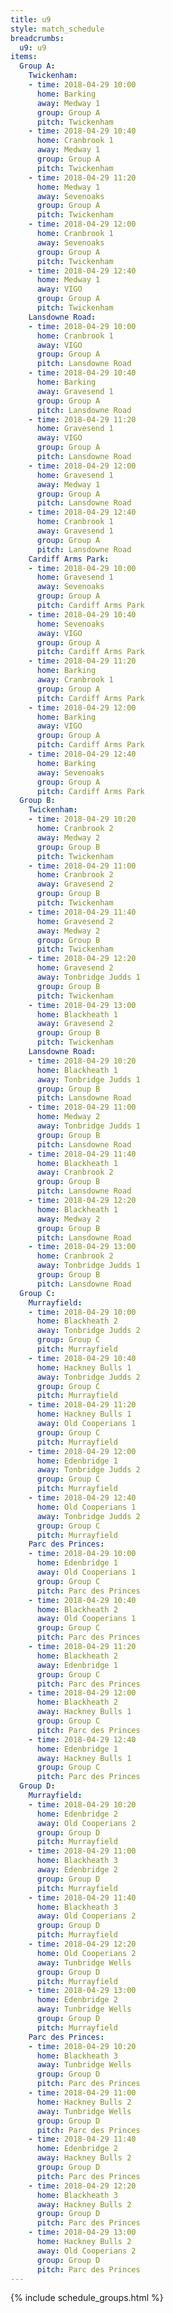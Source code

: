 ```yaml
---
title: u9
style: match_schedule
breadcrumbs:
  u9: u9
items:
  Group A:
    Twickenham:
    - time: 2018-04-29 10:00
      home: Barking
      away: Medway 1
      group: Group A
      pitch: Twickenham
    - time: 2018-04-29 10:40
      home: Cranbrook 1
      away: Medway 1
      group: Group A
      pitch: Twickenham
    - time: 2018-04-29 11:20
      home: Medway 1
      away: Sevenoaks
      group: Group A
      pitch: Twickenham
    - time: 2018-04-29 12:00
      home: Cranbrook 1
      away: Sevenoaks
      group: Group A
      pitch: Twickenham
    - time: 2018-04-29 12:40
      home: Medway 1
      away: VIGO
      group: Group A
      pitch: Twickenham
    Lansdowne Road:
    - time: 2018-04-29 10:00
      home: Cranbrook 1
      away: VIGO
      group: Group A
      pitch: Lansdowne Road
    - time: 2018-04-29 10:40
      home: Barking
      away: Gravesend 1
      group: Group A
      pitch: Lansdowne Road
    - time: 2018-04-29 11:20
      home: Gravesend 1
      away: VIGO
      group: Group A
      pitch: Lansdowne Road
    - time: 2018-04-29 12:00
      home: Gravesend 1
      away: Medway 1
      group: Group A
      pitch: Lansdowne Road
    - time: 2018-04-29 12:40
      home: Cranbrook 1
      away: Gravesend 1
      group: Group A
      pitch: Lansdowne Road
    Cardiff Arms Park:
    - time: 2018-04-29 10:00
      home: Gravesend 1
      away: Sevenoaks
      group: Group A
      pitch: Cardiff Arms Park
    - time: 2018-04-29 10:40
      home: Sevenoaks
      away: VIGO
      group: Group A
      pitch: Cardiff Arms Park
    - time: 2018-04-29 11:20
      home: Barking
      away: Cranbrook 1
      group: Group A
      pitch: Cardiff Arms Park
    - time: 2018-04-29 12:00
      home: Barking
      away: VIGO
      group: Group A
      pitch: Cardiff Arms Park
    - time: 2018-04-29 12:40
      home: Barking
      away: Sevenoaks
      group: Group A
      pitch: Cardiff Arms Park
  Group B:
    Twickenham:
    - time: 2018-04-29 10:20
      home: Cranbrook 2
      away: Medway 2
      group: Group B
      pitch: Twickenham
    - time: 2018-04-29 11:00
      home: Cranbrook 2
      away: Gravesend 2
      group: Group B
      pitch: Twickenham
    - time: 2018-04-29 11:40
      home: Gravesend 2
      away: Medway 2
      group: Group B
      pitch: Twickenham
    - time: 2018-04-29 12:20
      home: Gravesend 2
      away: Tonbridge Judds 1
      group: Group B
      pitch: Twickenham
    - time: 2018-04-29 13:00
      home: Blackheath 1
      away: Gravesend 2
      group: Group B
      pitch: Twickenham
    Lansdowne Road:
    - time: 2018-04-29 10:20
      home: Blackheath 1
      away: Tonbridge Judds 1
      group: Group B
      pitch: Lansdowne Road
    - time: 2018-04-29 11:00
      home: Medway 2
      away: Tonbridge Judds 1
      group: Group B
      pitch: Lansdowne Road
    - time: 2018-04-29 11:40
      home: Blackheath 1
      away: Cranbrook 2
      group: Group B
      pitch: Lansdowne Road
    - time: 2018-04-29 12:20
      home: Blackheath 1
      away: Medway 2
      group: Group B
      pitch: Lansdowne Road
    - time: 2018-04-29 13:00
      home: Cranbrook 2
      away: Tonbridge Judds 1
      group: Group B
      pitch: Lansdowne Road
  Group C:
    Murrayfield:
    - time: 2018-04-29 10:00
      home: Blackheath 2
      away: Tonbridge Judds 2
      group: Group C
      pitch: Murrayfield
    - time: 2018-04-29 10:40
      home: Hackney Bulls 1
      away: Tonbridge Judds 2
      group: Group C
      pitch: Murrayfield
    - time: 2018-04-29 11:20
      home: Hackney Bulls 1
      away: Old Cooperians 1
      group: Group C
      pitch: Murrayfield
    - time: 2018-04-29 12:00
      home: Edenbridge 1
      away: Tonbridge Judds 2
      group: Group C
      pitch: Murrayfield
    - time: 2018-04-29 12:40
      home: Old Cooperians 1
      away: Tonbridge Judds 2
      group: Group C
      pitch: Murrayfield
    Parc des Princes:
    - time: 2018-04-29 10:00
      home: Edenbridge 1
      away: Old Cooperians 1
      group: Group C
      pitch: Parc des Princes
    - time: 2018-04-29 10:40
      home: Blackheath 2
      away: Old Cooperians 1
      group: Group C
      pitch: Parc des Princes
    - time: 2018-04-29 11:20
      home: Blackheath 2
      away: Edenbridge 1
      group: Group C
      pitch: Parc des Princes
    - time: 2018-04-29 12:00
      home: Blackheath 2
      away: Hackney Bulls 1
      group: Group C
      pitch: Parc des Princes
    - time: 2018-04-29 12:40
      home: Edenbridge 1
      away: Hackney Bulls 1
      group: Group C
      pitch: Parc des Princes
  Group D:
    Murrayfield:
    - time: 2018-04-29 10:20
      home: Edenbridge 2
      away: Old Cooperians 2
      group: Group D
      pitch: Murrayfield
    - time: 2018-04-29 11:00
      home: Blackheath 3
      away: Edenbridge 2
      group: Group D
      pitch: Murrayfield
    - time: 2018-04-29 11:40
      home: Blackheath 3
      away: Old Cooperians 2
      group: Group D
      pitch: Murrayfield
    - time: 2018-04-29 12:20
      home: Old Cooperians 2
      away: Tunbridge Wells
      group: Group D
      pitch: Murrayfield
    - time: 2018-04-29 13:00
      home: Edenbridge 2
      away: Tunbridge Wells
      group: Group D
      pitch: Murrayfield
    Parc des Princes:
    - time: 2018-04-29 10:20
      home: Blackheath 3
      away: Tunbridge Wells
      group: Group D
      pitch: Parc des Princes
    - time: 2018-04-29 11:00
      home: Hackney Bulls 2
      away: Tunbridge Wells
      group: Group D
      pitch: Parc des Princes
    - time: 2018-04-29 11:40
      home: Edenbridge 2
      away: Hackney Bulls 2
      group: Group D
      pitch: Parc des Princes
    - time: 2018-04-29 12:20
      home: Blackheath 3
      away: Hackney Bulls 2
      group: Group D
      pitch: Parc des Princes
    - time: 2018-04-29 13:00
      home: Hackney Bulls 2
      away: Old Cooperians 2
      group: Group D
      pitch: Parc des Princes
---
```


{% include schedule_groups.html %}

